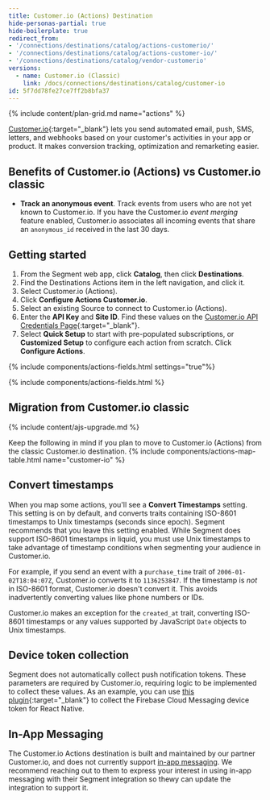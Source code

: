 ```yaml
---
title: Customer.io (Actions) Destination
hide-personas-partial: true
hide-boilerplate: true
redirect_from:
- '/connections/destinations/catalog/actions-customerio/'
- '/connections/destinations/catalog/actions-customer-io/'
- '/connections/destinations/catalog/vendor-customerio'
versions:
  - name: Customer.io (Classic)
    link: /docs/connections/destinations/catalog/customer-io
id: 5f7dd78fe27ce7ff2b8bfa37
---
```

{% include content/plan-grid.md name="actions" %}

[Customer.io](https://customer.io/){:target="_blank"} lets you send automated email, push, SMS, letters, and webhooks based on your customer's activities in your app or product. It makes conversion tracking, optimization and remarketing easier. 

## Benefits of Customer.io (Actions) vs Customer.io classic

- **Track an anonymous event**. Track events from users who are not yet known to Customer.io. If you have the Customer.io *event merging* feature enabled, Customer.io associates all incoming events that share an `anonymous_id` received in the last 30 days.

## Getting started

1. From the Segment web app, click **Catalog**, then click **Destinations**.
2. Find the Destinations Actions item in the left navigation, and click it.
3. Select Customer.io (Actions).
4. Click **Configure Actions Customer.io**.
5. Select an existing Source to connect to Customer.io (Actions).
6. Enter the **API Key** and **Site ID**. Find these values on the [Customer.io API Credentials Page](https://fly.customer.io/settings/api_credentials){:target="_blank"}.
7. Select **Quick Setup** to start with pre-populated subscriptions, or **Customized Setup** to configure each action from scratch. Click **Configure Actions**.

{% include components/actions-fields.html settings="true"%}

{% include components/actions-fields.html %}


## Migration from Customer.io classic

{% include content/ajs-upgrade.md %}


Keep the following in mind if you plan to move to Customer.io (Actions) from the classic Customer.io destination.
{% include components/actions-map-table.html name="customer-io" %}

## Convert timestamps

When you map some actions, you'll see a **Convert Timestamps** setting. This setting is on by default, and converts traits containing ISO-8601 timestamps to Unix timestamps (seconds since epoch). Segment recommends that you leave this setting enabled. While Segment does support ISO-8601 timestamps in liquid, you must use Unix timestamps to take advantage of timestamp conditions when segmenting your audience in Customer.io.

For example, if you send an event with a `purchase_time` trait of `2006-01-02T18:04:07Z`, Customer.io converts it to `1136253847`. If the timestamp is *not* in ISO-8601 format, Customer.io doesn't convert it. This avoids inadvertently converting values like phone numbers or IDs. 

Customer.io makes an exception for the `created_at` trait, converting ISO-8601 timestamps or any values supported by JavaScript `Date` objects to Unix timestamps.

## Device token collection

Segment does not automatically collect push notification tokens. These parameters are required by Customer.io, requiring logic to be implemented to collect these values. As an example, you can use [this plugin](https://github.com/segmentio/analytics-react-native/tree/master/packages/plugins/plugin-device-token){:target="_blank"} to collect the Firebase Cloud Messaging device token for React Native. 

## In-App Messaging
The Customer.io Actions destination is built and maintained by our partner Customer.io, and does not currently support [in-app messaging](https://customer.io/docs/journeys/in-app-getting-started/#javascript-snippet). We recommend reaching out to them to express your interest in using in-app messaging with their Segment integration so thewy can update the integration to support it.
